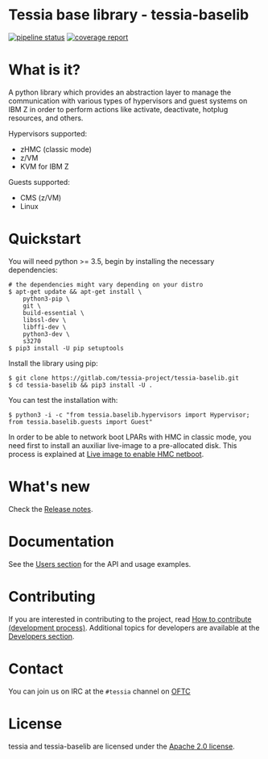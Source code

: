 <!--
Copyright 2016, 2017 IBM Corp.

Licensed under the Apache License, Version 2.0 (the "License");
you may not use this file except in compliance with the License.
You may obtain a copy of the License at

   http://www.apache.org/licenses/LICENSE-2.0

Unless required by applicable law or agreed to in writing, software
distributed under the License is distributed on an "AS IS" BASIS,
WITHOUT WARRANTIES OR CONDITIONS OF ANY KIND, either express or implied.
See the License for the specific language governing permissions and
limitations under the License.
-->
# Tessia base library - tessia-baselib

[![pipeline status](https://gitlab.com/tessia-project/tessia-baselib/badges/master/build.svg)](https://gitlab.com/tessia-project/tessia-baselib/commits/master)
[![coverage report](https://gitlab.com/tessia-project/tessia-baselib/badges/master/coverage.svg?job=unittest)](https://gitlab.com/tessia-project/tessia-baselib/commits/master)

# What is it?

A python library which provides an abstraction layer to manage the communication with various types of hypervisors and guest systems on IBM Z in order to perform
actions like activate, deactivate, hotplug resources, and others.

Hypervisors supported:

- zHMC (classic mode)
- z/VM
- KVM for IBM Z

Guests supported:

- CMS (z/VM)
- Linux

# Quickstart

You will need python >= 3.5, begin by installing the necessary dependencies:

```
# the dependencies might vary depending on your distro
$ apt-get update && apt-get install \
    python3-pip \
    git \
    build-essential \
    libssl-dev \
    libffi-dev \
    python3-dev \
    s3270
$ pip3 install -U pip setuptools
```

Install the library using pip:

```
$ git clone https://gitlab.com/tessia-project/tessia-baselib.git
$ cd tessia-baselib && pip3 install -U .
```

You can test the installation with:

```
$ python3 -i -c "from tessia.baselib.hypervisors import Hypervisor; from tessia.baselib.guests import Guest"
```

In order to be able to network boot LPARs with HMC in classic mode, you need first to install an auxiliar live-image to a pre-allocated disk.
This process is explained at [Live image to enable HMC netboot](doc/users/live_image.md).

# What's new

Check the [Release notes](doc/releases.md).

# Documentation

See the [Users section](doc/index.md#users) for the API and usage examples.

# Contributing

If you are interested in contributing to the project, read [How to contribute (development process)](doc/developers/contributing.md).
Additional topics for developers are available at the [Developers section](doc/index.md#developers).

# Contact

You can join us on IRC at the `#tessia` channel on [OFTC](http://www.oftc.net)

# License

tessia and tessia-baselib are licensed under the [Apache 2.0 license](LICENSE).
